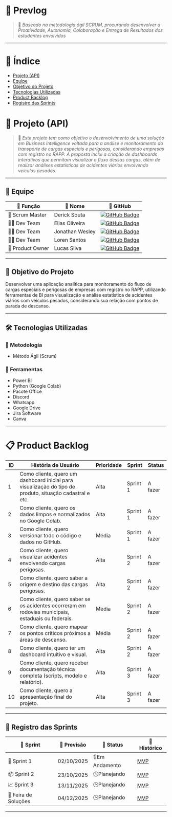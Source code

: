 # 🔧 Prevlog
> 📌 *Baseado na metodologia ágil SCRUM, procurando desenvolver a Proatividade, Autonomia, Colaboração e Entrega de Resultados dos estudantes envolvidos*

---

# 📑 Índice
* [Projeto (API)](#-projeto-api)
* [Equipe](#-equipe)
* [Objetivo do Projeto](#-objetivo-do-projeto)
* [Tecnologias Utilizadas](#%EF%B8%8F-tecnologias-utilizadas)
* [Product Backlog](#-produtc-backlog)
* [Registro das Sprints](#-registro-das-sprints)

# 🚀 Projeto (API) 
> 📌 *Este projeto tem como objetivo o desenvolvimento de uma solução em Business Intelligence voltada para a análise e monitoramento do transporte de cargas especiais e perigosas, considerando empresas com registro no RAPP. A proposta inclui a criação de dashboards interativos que permitam visualizar o fluxo dessas cargas, além de realizar análises estatísticas de acidentes viários envolvendo veículos pesados.*

---

## 👥 Equipe

| 💼 Função        | 👤 Nome               | 🔗 GitHub |
|------------------|----------------------|------------------------------------------------------------------|
| 🧩 Scrum Master | Derick Souta        | [![GitHub Badge](https://img.shields.io/badge/GitHub-111217?style=flat-square&logo=github&logoColor=white)](https://github.com/DerickSouta) |
| 👨‍💻 Dev Team     |  Elias Oliveira     | [![GitHub Badge](https://img.shields.io/badge/GitHub-111217?style=flat-square&logo=github&logoColor=white)](https://github.com/Oliveira835) |
| 👨‍💻 Dev Team     | Jonathan Wesley      | [![GitHub Badge](https://img.shields.io/badge/GitHub-111217?style=flat-square&logo=github&logoColor=white)](https://github.com/JonathanWesleyFS) |
| 👨‍💻 Dev Team     | Loren Santos         | [![GitHub Badge](https://img.shields.io/badge/GitHub-111217?style=flat-square&logo=github&logoColor=white)](https://github.com/LorenSUchoas) |
| 🧭 Product Owner | Lucas Silva          | [![GitHub Badge](https://img.shields.io/badge/GitHub-111217?style=flat-square&logo=github&logoColor=white)](https://github.com/LucasSilva59) |

---

## 🎯 Objetivo do Projeto
Desenvolver uma aplicação analítica para monitoramento do fluxo de cargas especiais e perigosas de empresas com registro no RAPP, utilizando ferramentas de BI para visualização e análise estatística de acidentes viários com veículos pesados, considerando sua relação com pontos de parada de descanso.


---

## 🛠️ Tecnologias Utilizadas

### 📌 Metodologia
- Método Ágil (Scrum)

### 🧰 Ferramentas
- Power BI
- Python (Google Colab)
- Pacote Office
- Discord
- Whatsapp
- Google Drive
- Jira Software
- Canva
---

# 📋 Product Backlog

| ID | História de Usuário | Prioridade | Sprint | Status |
|----|----------------------------------------------------------------------------------------------------------|------------|----------|---------|
| 1 | Como cliente, quero um dashboard inicial para visualização do tipo de produto, situação cadastral e etc. | Alta | Sprint 1 | A fazer |
| 2 | Como cliente, quero os dados limpos e normalizados no Google Colab. | Alta | Sprint 1 | A fazer |
| 3 | Como cliente, quero versionar todo o código e dados no GitHub. | Média | Sprint 1 | A fazer |
| 4 | Como cliente, quero visualizar acidentes envolvendo cargas perigosas. | Alta | Sprint 2 | A fazer |
| 5 | Como cliente, quero saber a origem e destino das cargas perigosas. | Alta | Sprint 2 | A fazer |
| 6 | Como cliente, quero saber se os acidentes ocorreram em rodovias municipais, estaduais ou federais. | Média | Sprint 2 | A fazer |
| 7 | Como cliente, quero mapear os pontos críticos próximos a áreas de descanso. | Média | Sprint 2 | A fazer |
| 8 | Como cliente, quero ter um dashboard intuitivo e visual. | Alta | Sprint 2 | A fazer |
| 9 | Como cliente, quero receber documentação técnica completa (scripts, modelo e relatório). | Alta | Sprint 3 | A fazer |
| 10 | Como cliente, quero a apresentação final do projeto. | Alta | Sprint 3 | A fazer |
---

## 📅 Registro das Sprints

| 🚚 Sprint              | 📆 Previsão   | 📌 Status | 📝 Histórico |
|---------------------|---------------|-----------|----------------|
| 🏁 Sprint 1            | 02/10/2025     |🔃Em Andamento | [MVP]()  |
| 📦 Sprint 2            | 23/10/2025     |🕒Planejando | [MVP]() |
| 📈 Sprint 3            | 13/11/2025     | 🕒Planejando | [MVP]()  |
| 🎪 Feira de Soluções | 04/12/2025       | 🕒Planejando | [MVP]() |

---


